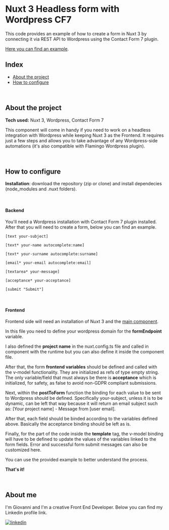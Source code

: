 
&nbsp;

# Nuxt 3 Headless form with Wordpress CF7

This code provides an example of how to create a form in Nuxt 3 by connecting it via REST API to Wordpress using the Contact Form 7 plugin. 

[Here you can find an example](https://nuxt3-headless-form-cf7wp.netlify.app/).

## Index

- [About the project](#about-the-project)
- [How to configure](#how-to-configure)

&nbsp;

## About the project

**Tech used:** Nuxt 3, Wordpress, Contact Form 7

This component will come in handy if you need to work on a headless integration with Wordpress while keeping Nuxt 3 as the Frontend. It requires just a few steps and allows you to take advantage of any Wordpress-side automations (it's also compatible with Flamingo Wordpress plugin).

&nbsp;

## How to configure
**Installation**: download the repository (zip or clone) and install dependecies (node_modules and .nuxt folders).

&nbsp;
#### Backend
You'll need a Wordpress installation with Contact Form 7 plugin installed. After that you will need to create a form, below you can find an example.

````
[text your-subject]

[text* your-name autocomplete:name]

[text* your-surname autocomplete:surname]

[email* your-email autocomplete:email]

[textarea* your-message]

[acceptance* your-acceptance]

[submit "Submit"]
````

&nbsp;
#### Frontend
Frontend side will need an installation of Nuxt 3 and the [main component](https://github.com/GiovanniBianchini/nuxt3-headless-cf7wp-form/blob/master/components/Contact.vue). 

In this file you need to define your wordpress domain for the **formEndpoint** variable.

I also defined the **project name** in the nuxt.config.ts file and called in component with the runtime but you can also define it inside the component file.

After that, the form **frontend variables** should be defined and called with the v-model functionality. They are initialized as refs of type empty string. The only variable/field that must always be there is **acceptance** which is initialized, for safety, as false to avoid non-GDPR compliant submissions.

Next, within the **postToForm** function the binding for each value to be sent to Wordpress should be defined. Specifically your-subject, unless it is to be dynamic, can be left that way because it will return an email subject such as: [Your project name] - Message from [user email].

After that, each field should be binded according to the variables defined above. Basically the acceptance binding should be left as is.

Finally, for the part of the code inside the **template** tag, the v-model binding will have to be defined to update the values of the variables linked to the form fields. Error and successful form submit messages can also be customized here.


You can use the provided example to better understand the process.

**That's it!**

&nbsp;

## About me
I'm Giovanni and I'm a creative Front End Developer. Below you can find my Linkedin profile link.

[![linkedin](https://img.shields.io/badge/linkedin-0A66C2?style=for-the-badge&logo=linkedin&logoColor=white)](https://www.linkedin.com/in/giovanni-bianchini-823a1b224/)